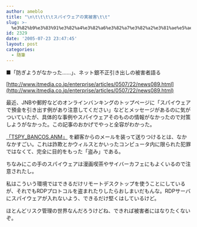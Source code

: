 ```yaml
---
author: ameblo
title: "\n\t\t\t\tスパイウェアの実被害\t\t"
slug: >-
  %e3%82%b9%e3%83%91%e3%82%a4%e3%82%a6%e3%82%a7%e3%82%a2%e3%81%ae%e5%ae%9f%e8%a2%ab%e5%ae%b3
id: 2329
date: '2005-07-23 23:47:45'
layout: post
categories:
  - 随筆
---
```


■「防ぎようがなかった……」、ネット銀不正引き出しの被害者語る

[http://www.itmedia.co.jp/enterprise/articles/0507/22/news089.html](http://www.itmedia.co.jp/enterprise/articles/0507/22/news089.html)

最近、JNBや郵貯などのオンラインバンキングのトップページに「スパイウェアで預金を引き出す例があり注意してください」などとメッセージがあるのに気がついていたが、具体的な事例やスパイウェアそのものの情報がなかったので対策しようがなかった。この記事のおかげでやっと全容がわかった。

[「TSPY_BANCOS.ANM」](http://www.trendmicro.co.jp/vinfo/virusencyclo/default5.asp?VName=TSPY_BANCOS.ANM) を顧客からのメールを装って送りつけるとは、なかなかすごい。これは詐欺とかウィルスとかいったコンピュータ内に限られた犯罪ではなくて、完全に目的をもった「盗み」である。

ちなみにこの手のスパイウェアは漫画喫茶やサイバーカフェにもよくいるので注意されたし。

私はこういう環境ではできるだけリモートデスクトップを使うことにしているが、それでもRDPプロトコルを盗まれたりしたらおしまいだもんな。RDPサーバにスパイウェアが入れないよう、できるだけ堅くはしているけど。

ほとんどリスク管理の世界なんだろうけどね、できれば被害者にはなりたくないぞ。